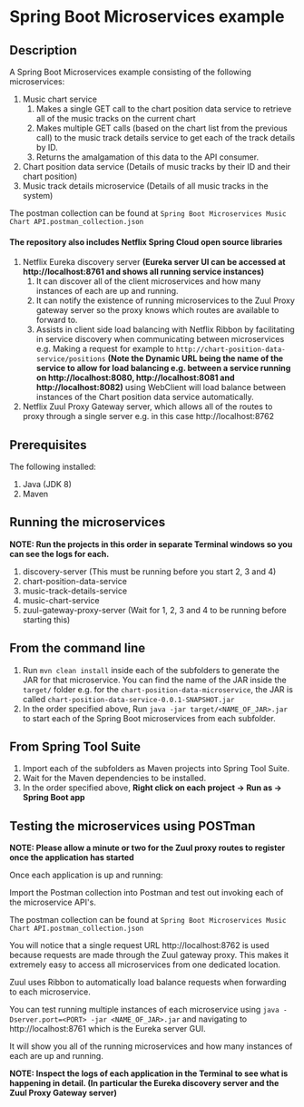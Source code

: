 # Spring Boot Microservices example

## Description

A Spring Boot Microservices example consisting of the following microservices:
1. Music chart service
	1. Makes a single GET call to the chart position data service to retrieve all of the music tracks on the current chart
	2. Makes multiple GET calls (based on the chart list from the previous call) to the music track details service to get each of the track details by ID.
	3. Returns the amalgamation of this data to the API consumer.
2. Chart position data service (Details of music tracks by their ID and their chart position)
3. Music track details microservice (Details of all music tracks in the system)

The postman collection can be found at `Spring Boot Microservices Music Chart API.postman_collection.json`

#### The repository also includes Netflix Spring Cloud open source libraries
1. Netflix Eureka discovery server <strong>(Eureka server UI can be accessed at http://localhost:8761 and shows all running service instances)</strong>
	1. It can discover all of the client microservices and how many instances of each are up and running.
	2. It can notify the existence of running microservices to the Zuul Proxy gateway server so the proxy knows which routes are available to forward to.
	3. Assists in client side load balancing with Netflix Ribbon by facilitating in service discovery when communicating between microservices e.g. Making a request for example to `http://chart-position-data-service/positions` <strong>(Note the Dynamic URL being the name of the service to allow for load balancing e.g. between a service running on http://localhost:8080, http://localhost:8081 and http://localhost:8082)</strong> using WebClient will load balance between instances of the Chart position data service automatically.
2. Netflix Zuul Proxy Gateway server, which allows all of the routes to proxy through a single server e.g. in this case http://localhost:8762

## Prerequisites

The following installed:

1. Java (JDK 8)
2. Maven

## Running the microservices 

<strong> NOTE: Run the projects in this order in separate Terminal windows so you can see the logs for each.</strong>
1. discovery-server (This must be running before you start 2, 3 and 4)
2. chart-position-data-service
3. music-track-details-service
4. music-chart-service
5. zuul-gateway-proxy-server (Wait for 1, 2, 3 and 4 to be running before starting this)

## From the command line

1. Run `mvn clean install` inside each of the subfolders to generate the JAR for that microservice. You can find the name of the JAR inside the `target/` folder e.g. for the `chart-position-data-microservice`, the JAR is called `chart-position-data-service-0.0.1-SNAPSHOT.jar`
2. In the order specified above, Run `java -jar target/<NAME_OF_JAR>.jar` to start each of the Spring Boot microservices from each subfolder.

## From Spring Tool Suite

1. Import each of the subfolders as Maven projects into Spring Tool Suite.
2. Wait for the Maven dependencies to be installed.
3. In the order specified above, <strong>Right click on each project -> Run as -> Spring Boot app</strong>
	
## Testing the microservices using POSTman

<strong> NOTE: Please allow a minute or two for the Zuul proxy routes to register once the application has started </strong>

Once each application is up and running:

Import the Postman collection into Postman and test out invoking each of the microservice API's.

The postman collection can be found at `Spring Boot Microservices Music Chart API.postman_collection.json`

You will notice that a single request URL http://localhost:8762 is used because requests are made through the Zuul gateway proxy. This makes it extremely easy to access all microservices from one dedicated location.

Zuul uses Ribbon to automatically load balance requests when forwarding to each microservice.

You can test running multiple instances of each microservice using `java -Dserver.port=<PORT> -jar <NAME_OF_JAR>.jar` and navigating to http://localhost:8761 which is the Eureka server GUI.

It will show you all of the running microservices and how many instances of each are up and running.

<strong>NOTE: Inspect the logs of each application in the Terminal to see what is happening in detail. (In particular the Eureka discovery server and the Zuul Proxy Gateway server)</strong>
